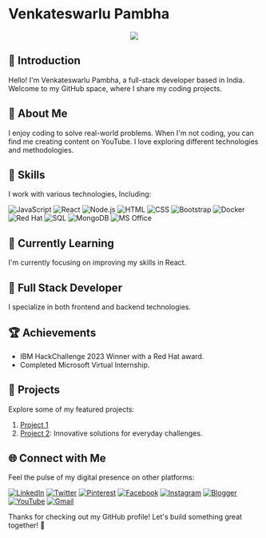 # Venkateswarlu Pambha

<div align="center">
  <img src="https://res.cloudinary.com/db9r5kzvb/image/upload/v1704907810/Blue_Gradient_Header_Banner_yzrwlh.png"/>
</div>

## 👋 Introduction
Hello! I'm Venkateswarlu Pambha, a full-stack developer based in India. Welcome to my GitHub space, where I share my coding projects.

## 📌 About Me
I enjoy coding to solve real-world problems. When I'm not coding, you can find me creating content on YouTube. I love exploring different technologies and methodologies.

## 🔧 Skills
I work with various technologies, Including:

![JavaScript](https://img.shields.io/badge/-JavaScript-yellow?style=flat-square&logo=javascript&logoColor=white)
![React](https://img.shields.io/badge/-React-blue?style=flat-square&logo=react&logoColor=white)
![Node.js](https://img.shields.io/badge/-Node.js-green?style=flat-square&logo=node.js&logoColor=white)
![HTML](https://img.shields.io/badge/-HTML-orange?style=flat-square&logo=html5&logoColor=white)
![CSS](https://img.shields.io/badge/-CSS-blueviolet?style=flat-square&logo=css3&logoColor=white)
![Bootstrap](https://img.shields.io/badge/-Bootstrap-purple?style=flat-square&logo=bootstrap&logoColor=white)
![Docker](https://img.shields.io/badge/-Docker-blue?style=flat-square&logo=docker&logoColor=white)
![Red Hat](https://img.shields.io/badge/-Red%20Hat-red?style=flat-square&logo=red-hat&logoColor=white)
![SQL](https://img.shields.io/badge/-SQL-lightgrey?style=flat-square&logo=microsoft-sql-server&logoColor=white)
![MongoDB](https://img.shields.io/badge/-MongoDB-green?style=flat-square&logo=mongodb&logoColor=white)
![MS Office](https://img.shields.io/badge/-MS%20Office-orange?style=flat-square&logo=microsoft-office&logoColor=white)


## 🌱 Currently Learning
I'm currently focusing on improving my skills in React.

## 🚀 Full Stack Developer
I specialize in both frontend and backend technologies.

## 🏆 Achievements
- IBM HackChallenge 2023 Winner with a Red Hat award.
- Completed Microsoft Virtual Internship.

## 📂 Projects
Explore some of my featured projects:

1. [Project 1](https://github.com/venkateswarlupambha/EmpowerSkill-Community-Upskilling-Platform.git)
2. [Project 2](#): Innovative solutions for everyday challenges.

## 🌐 Connect with Me
Feel the pulse of my digital presence on other platforms:

[![LinkedIn](https://img.shields.io/badge/-LinkedIn-blue?style=flat-square&logo=linkedin&logoColor=white)](https://www.linkedin.com/in/venkateswarlu-pambha03/)
[![Twitter](https://img.shields.io/badge/-Twitter-1DA1F2?style=flat-square&logo=twitter&logoColor=white)](#)
[![Pinterest](https://img.shields.io/badge/-Pinterest-E60023?style=flat-square&logo=pinterest&logoColor=white)](#)
[![Facebook](https://img.shields.io/badge/-Facebook-1877F2?style=flat-square&logo=facebook&logoColor=white)](https://www.facebook.com/codeplatform2024)
[![Instagram](https://img.shields.io/badge/-Instagram-E4405F?style=flat-square&logo=instagram&logoColor=white)](https://www.instagram.com/codeplatform2024/)
[![Blogger](https://img.shields.io/badge/-Blogger-orange?style=flat-square&logo=blogger&logoColor=white)](https://codeplatform2024.blogspot.com/)
[![YouTube](https://img.shields.io/badge/-YouTube-red?style=flat-square&logo=youtube&logoColor=white)](https://www.youtube.com/channel/UC9R_hu_d1Il3RRmFHn7WZhQ)
[![Gmail](https://img.shields.io/badge/-Gmail-red?style=flat-square&logo=youtube&logoColor=white)](venky7993250873@gmail.com)


Thanks for checking out my GitHub profile! Let's build something great together! 🚀
